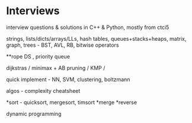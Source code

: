 # Interviews
interview questions &amp; solutions in C++ &amp; Python, mostly from ctci5

strings, lists/dicts/arrays/LLs, hash tables, queues+stacks+heaps, matrix, graph, trees - BST, AVL, RB, bitwise operators

**rope DS , priority queue

dijkstras / minimax + AB pruning / KMP / 

quick implement - NN, SVM, clustering, boltzmann

algos - complexity cheatsheet

*sort - quicksort, mergesort, timsort
*merge
*reverse

dynamic programming
